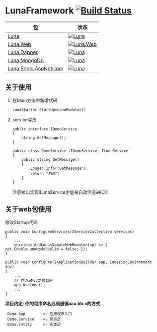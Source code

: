 # LunaFramework [![Build Status](https://travis-ci.com/lun3322/LunaFramework.svg?branch=master)](https://travis-ci.com/lun3322/LunaFramework)

| 包 | 状态 |
| ------- | ------------ |
| [Luna](https://www.nuget.org/packages/Luna/)  | [![Luna](https://img.shields.io/nuget/v/Luna)](https://www.nuget.org/packages/Luna/) |
| [Luna.Web](https://www.nuget.org/packages/Luna.Web/) | [![Luna.Web](https://img.shields.io/nuget/v/Luna.Web)](https://www.nuget.org/packages/Luna.Web/) |
| [Luna.Dapper](https://www.nuget.org/packages/Luna.Dapper/) | [![Luna](https://img.shields.io/nuget/v/Luna.Dapper)](https://www.nuget.org/packages/Luna.Dapper/) |
| [Luna.MongoDb](https://www.nuget.org/packages/Luna.MongoDb/) | [![Luna](https://img.shields.io/nuget/v/Luna.MongoDb)](https://www.nuget.org/packages/Luna.MongoDb/) |
| [Luna.Redis.AspNetCore](https://www.nuget.org/packages/Luna.Redis.AspNetCore/) | [![Luna](https://img.shields.io/nuget/v/Luna.Redis.AspNetCore)](https://www.nuget.org/packages/Luna.Redis.AspNetCore/) |

## 关于使用
1. 在Main方法中新增代码
    ```
   LunaStarter.StartUp<LunaModule>()
    ```
1. service写法
    ```
    public interface IDemoService
    {
    	string GetMessage();
    }
    
    public class DemoService :IDemoService, ILunaService
    {
    	public string GetMessage()
    	{
    		Logger.Info("GetMessage");
    		return "测试";
    	}
    }
    ```
    注意接口实现ILunaService才能被自动注册进IOC


## 关于web包使用
修改Startup代码
```
public void ConfigureServices(IServiceCollection services)
{
    ...
    services.AddLuna<SampleWebModule>(opt => { opt.EnableLunaModelValid = false; });
}

public void Configure(IApplicationBuilder app, IHostingEnvironment env)
{
	...
	// 在UseMvc之前调用
	app.UseLuna();
	...
}
```

**项目约定: 你的程序命名必须遵循aaa.bb.c的方式**
```
 Demo.App        <- 应用程序入口
 Demo.Service    <- 服务层
 Demo.Entity     <- 实体层
```